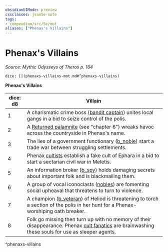 ```yaml
---
obsidianUIMode: preview
cssclasses: json5e-note
tags:
- compendium/src/5e/mot
aliases: ["Phenax's Villains"]
---
```

# Phenax's Villains
*Source: Mythic Odysseys of Theros p. 164* 

`dice: [](phenaxs-villains-mot.md#^phenaxs-villains)`

**Phenax's Villains**

| dice: d8 | Villain |
|----------|---------|
| 1 | A charismatic crime boss ([bandit captain](b_bandit-captain.md)) unites local gangs in a bid to seize control of the polis. |
| 2 | A [Returned palamnite](b_returned-palamnite-mot.md) (see "chapter 6") wreaks havoc across the countryside in Phenax's name. |
| 3 | The lies of a government functionary ([b_noble](2.%20GM%20Tools/5eTools%20Compendium%20&%20Rules/z_compendium/bestiary/humanoid/b_noble.md)) start a trade war between struggling settlements. |
| 4 | Phenax [cultists](b_cultist.md) establish a fake cult of Ephara in a bid to start a sectarian civil war in Meletis. |
| 5 | An information broker ([b_spy](b_spy.md)) holds damaging secrets about important folk and is blackmailing them. |
| 6 | A group of vocal iconoclasts ([nobles](2.%20GM%20Tools/5eTools%20Compendium%20&%20Rules/z_compendium/bestiary/humanoid/b_noble.md)) are fomenting social upheaval that threatens to turn to violence. |
| 7 | A champion ([b_veteran](b_veteran.md)) of Heliod is threatening to torch a section of the polis in her hunt for a Phenax-worshiping oath breaker. |
| 8 | Folk go missing then turn up with no memory of their disappearance. Phenax [cult fanatics](b_cult-fanatic.md) are brainwashing these souls for use as sleeper agents. |
^phenaxs-villains